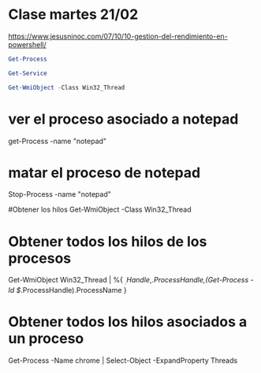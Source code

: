 # Clase martes 21/02

https://www.jesusninoc.com/07/10/10-gestion-del-rendimiento-en-powershell/


```powershell
Get-Process

Get-Service

Get-WmiObject -Class Win32_Thread
```

# ver el proceso asociado a notepad
get-Process -name "notepad"

# matar el proceso de notepad
Stop-Process -name "notepad"

#Obtener los hilos
Get-WmiObject -Class Win32_Thread


# Obtener todos los hilos de los procesos
Get-WmiObject Win32_Thread | %{
    $_.Handle,$_.ProcessHandle,(Get-Process -Id $_.ProcessHandle).ProcessName
}

# Obtener todos los hilos asociados a un proceso
Get-Process -Name chrome | Select-Object -ExpandProperty Threads
